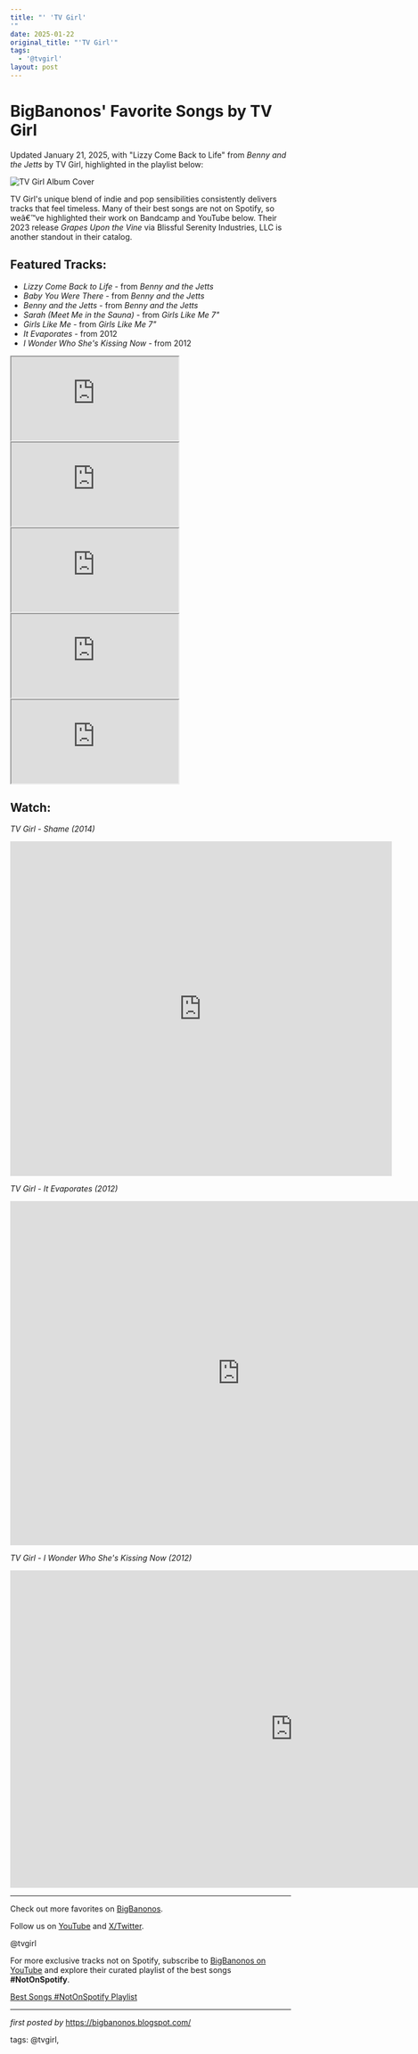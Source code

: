 ```yaml
---
title: "' 'TV Girl'
'"
date: 2025-01-22
original_title: "'TV Girl'"
tags:
  - '@tvgirl'
layout: post
---
```

<div class="post-title"> <h1>BigBanonos' Favorite Songs by TV Girl</h1>
</div>
<p>Updated January 21, 2025, with "Lizzy Come Back to Life" from <em>Benny and the Jetts</em> by TV Girl, highlighted in the playlist below:</p> <div class="featured-image"> <img src="https://lastfm.freetls.fastly.net/i/u/500x500/b1a5e6a6e03a4eed8a1c9923157c78c4.jpg" alt="TV Girl Album Cover" />
</div> <p>TV Girl's unique blend of indie and pop sensibilities consistently delivers tracks that feel timeless. Many of their best songs are not on Spotify, so weâ€™ve highlighted their work on Bandcamp and YouTube below. Their 2023 release <em>Grapes Upon the Vine</em> via Blissful Serenity Industries, LLC is another standout in their catalog.</p> <h2>Featured Tracks:</h2>
<ul> <li><em>Lizzy Come Back to Life</em> - from <em>Benny and the Jetts</em></li> <li><em>Baby You Were There</em> - from <em>Benny and the Jetts</em></li> <li><em>Benny and the Jetts</em> - from <em>Benny and the Jetts</em></li> <li><em>Sarah (Meet Me in the Sauna)</em> - from <em>Girls Like Me 7"</em></li> <li><em>Girls Like Me</em> - from <em>Girls Like Me 7"</em></li> <li><em>It Evaporates</em> - from 2012</li> <li><em>I Wonder Who She's Kissing Now</em> - from 2012</li>
</ul> <div class="bandcamp-embed"> <iframe src="https://bandcamp.com/EmbeddedPlayer/album=875692517/size=large/bgcol=ffffff/linkcol=0687f5/tracklist=false/artwork=small/track=3603584821/transparent=true/" seamless><a href="https://tvgirl.bandcamp.com/album/benny-and-the-jetts">Benny and the Jetts by TV Girl</a></iframe> <iframe src="https://bandcamp.com/EmbeddedPlayer/album=875692517/size=large/bgcol=ffffff/linkcol=0687f5/tracklist=false/artwork=small/track=3066113391/transparent=true/" seamless><a href="https://tvgirl.bandcamp.com/album/benny-and-the-jetts">Benny and the Jetts by TV Girl</a></iframe> <iframe src="https://bandcamp.com/EmbeddedPlayer/album=875692517/size=large/bgcol=ffffff/linkcol=0687f5/tracklist=false/artwork=small/track=93221663/transparent=true/" seamless><a href="https://tvgirl.bandcamp.com/album/benny-and-the-jetts">Benny and the Jetts by TV Girl</a></iframe> <iframe src="https://bandcamp.com/EmbeddedPlayer/album=1460089993/size=large/bgcol=ffffff/linkcol=0687f5/tracklist=false/artwork=small/track=2004336414/transparent=true/" seamless><a href="https://tvgirl.bandcamp.com/album/girls-like-me-7">Girls Like Me 7" by TV Girl</a></iframe> <iframe src="https://bandcamp.com/EmbeddedPlayer/album=1460089993/size=large/bgcol=ffffff/linkcol=0687f5/tracklist=false/artwork=small/track=616293114/transparent=true/" seamless><a href="https://tvgirl.bandcamp.com/album/girls-like-me-7">Girls Like Me 7" by TV Girl</a></iframe>
</div> <h2>Watch:</h2>
<p><em>TV Girl - Shame (2014)</em></p>
<div class="youtube-embed"> <iframe width="685" height="601" src="https://www.youtube.com/embed/-tK2dx5oWic" title="Shame" frameborder="0" allow="accelerometer; autoplay; clipboard-write; encrypted-media; gyroscope; picture-in-picture; web-share" referrerpolicy="strict-origin-when-cross-origin" allowfullscreen></iframe>
</div> <p><em>TV Girl - It Evaporates (2012)</em></p>
<div class="youtube-embed"> <iframe width="824" height="618" src="https://www.youtube.com/embed/bTZNm4qtvR8" title="TV Girl - It Evaporates" frameborder="0" allow="accelerometer; autoplay; clipboard-write; encrypted-media; gyroscope; picture-in-picture; web-share" referrerpolicy="strict-origin-when-cross-origin" allowfullscreen></iframe>
</div> <p><em>TV Girl - I Wonder Who She's Kissing Now (2012)</em></p>
<div class="youtube-embed"> <iframe width="1013" height="570" src="https://www.youtube.com/embed/9raRlf3cO-8" title="TV Girl - I Wonder Who She's Kissing Now" frameborder="0" allow="accelerometer; autoplay; clipboard-write; encrypted-media; gyroscope; picture-in-picture; web-share" referrerpolicy="strict-origin-when-cross-origin" allowfullscreen></iframe>
</div> <hr /> <p>Check out more favorites on <a href="https://bigbanonos.blogspot.com/">BigBanonos</a>.</p>
<p>Follow us on <a href="https://www.youtube.com/@BigBanonos">YouTube</a> and <a href="https://x.com/bigbanonos">X/Twitter</a>.</p> <!-- Tags -->
<p>@tvgirl</p>


<!--Subscribe and Playlist Links-->
<div>
    <p>For more exclusive tracks not on Spotify, subscribe to <a href="https://www.youtube.com/@BigBanonos" target="_blank">BigBanonos on YouTube</a> and explore their curated playlist of the best songs <strong>#NotOnSpotify</strong>.</p>
    <p><a href="https://www.youtube.com/playlist?list=PLtuNtuTatqI0kFahUCbtbfenC_ET5O_tr" target="_blank">Best Songs #NotOnSpotify Playlist<br /></a></p></div>

<hr />

<p><em>first posted by</em> <a href="https://bigbanonos.blogspot.com/" rel="noopener" target="_new">https://bigbanonos.blogspot.com/</a></p>

<p>tags: @tvgirl,</p>
